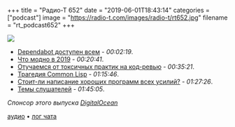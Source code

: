 +++
title = "Радио-Т 652"
date = "2019-06-01T18:43:14"
categories = ["podcast"]
image = "https://radio-t.com/images/radio-t/rt652.jpg"
filename = "rt_podcast652"
+++

![](https://radio-t.com/images/radio-t/rt652.jpg)

- [Dependabot доступен всем](https://nimbleindustries.io/2019/05/26/dependabot-is-now-free-and-its-amazing/) - *00:02:19*.
- [Что модно в 2019](https://hackernoon.com/software-development-trends-in-2019-9c74b55928f0?gi=300a8ef8ce70) - *00:20:41*.
- [Отучаемся от токсичных практик на код-ревью](https://habr.com/ru/post/453968) - *00:35:21*.
- [Трагедия Common Lisp](https://medium.com/@erights/the-tragedy-of-the-common-lisp-why-large-languages-explode-4e83096239b9) - *01:15:46*.
- [Стоит-ли написание хороших программ всех усилий?](https://martinfowler.com/articles/is-quality-worth-cost.html) - *01:27:26*.
- [Темы слушателей](https://radio-t.com/p/2019/05/28/prep-652/) - *01:45:05*.

*Спонсор этого выпуска [DigitalOcean](https://www.digitalocean.com)*


[аудио](https://cdn.radio-t.com/rt_podcast652.mp3) • [лог чата](https://chat.radio-t.com/logs/radio-t-652.html)
<audio src="https://cdn.radio-t.com/rt_podcast652.mp3" preload="none"></audio>
